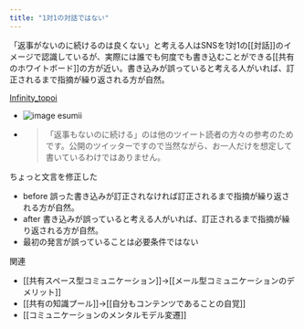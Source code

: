 ```yaml
---
title: "1対1の対話ではない"
---
```


「返事がないのに続けるのは良くない」と考える人はSNSを1対1の[[対話]]のイメージで認識しているが、実際には誰でも何度でも書き込むことができる[[共有のホワイトボード]]の方が近い。書き込みが誤っていると考える人がいれば、訂正されるまで指摘が繰り返される方が自然。

[Infinity_topoi](https://twitter.com/Infinity_topoi/status/1368877452726992901)
- ![image](https://gyazo.com/3b12d7d73bb0e6f17fb5da36eabcfec6/thumb/1000)
esumii
- > 「返事もないのに続ける」のは他のツイート読者の方々の参考のためです。公開のツイッターですので当然ながら、お一人だけを想定して書いているわけではありません。

ちょっと文言を修正した
- before 誤った書き込みが訂正されなければ訂正されるまで指摘が繰り返される方が自然。
- after 書き込みが誤っていると考える人がいれば、訂正されるまで指摘が繰り返される方が自然。
- 最初の発言が誤っていることは必要条件ではない

関連
- [[共有スペース型コミュニケーション]]→[[メール型コミュニケーションのデメリット]]
- [[共有の知識プール]]→[[自分もコンテンツであることの自覚]]
- [[コミュニケーションのメンタルモデル変遷]]
